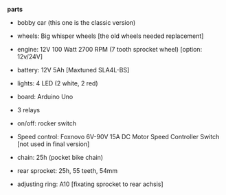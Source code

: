 **parts**

* bobby car (this one is the classic version) 
* wheels: Big whisper wheels [the old wheels needed replacement]
* engine: 12V 100 Watt 2700 RPM (7 tooth sprocket wheel) [option: 12v/24V]
* battery: 12V 5Ah [Maxtuned SLA4L-BS]
* lights: 4 LED (2 white, 2 red)
* board: Arduino Uno
* 3 relays 
* on/off: rocker switch
* Speed control: Foxnovo 6V-90V 15A DC Motor Speed Controller Switch [not used in final version]

* chain: 25h (pocket bike chain)
* rear sprocket: 25h, 55 teeth, 54mm 
* adjusting ring: A10 [fixating sprocket to rear achsis]
